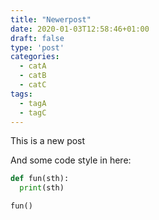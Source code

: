 ```yaml
---
title: "Newerpost"
date: 2020-01-03T12:58:46+01:00
draft: false
type: 'post'
categories:
  - catA
  - catB
  - catC
tags:
  - tagA
  - tagC
---
```


This is a new post

And some code style in here:

```python {linenos=true,hl_lines=[2],linenostart=22}
def fun(sth):
  print(sth)

fun()
```